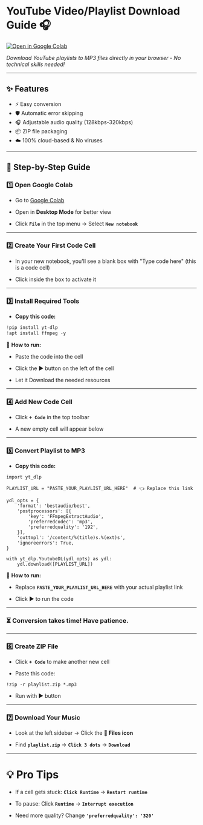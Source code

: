 # YouTube Video/Playlist Download Guide 🎧

[![Open in Google Colab](https://colab.research.google.com/assets/colab-badge.svg)](https://colab.research.google.com)

*Download YouTube playlists to MP3 files directly in your browser - No technical skills needed!*

---

## ✨ Features
- ⚡ Easy conversion
- 🛡️ Automatic error skipping
- 🎧 Adjustable audio quality (128kbps-320kbps)
- 📦 ZIP file packaging
- ☁️ 100% cloud-based & No viruses

---

## 🚀 Step-by-Step Guide

### 1️⃣ **Open Google Colab**
- Go to [Google Colab](https://colab.research.google.com)

- Open in **Desktop Mode** for better view

- Click **`File`** in the top menu → Select **`New notebook`**

---

### 2️⃣ **Create Your First Code Cell**
- In your new notebook, you'll see a blank box with "Type code here" (this is a code cell)

- Click inside the box to activate it

---

### 3️⃣ **Install Required Tools**
- **Copy this code:**
```python
!pip install yt-dlp
!apt install ffmpeg -y
```
🔧 **How to run:**

- Paste the code into the cell

- Click the ▶️ button on the left of the cell

- Let it Download the needed resources

---
### 4️⃣ Add New Code Cell
- Click **`+ Code`** in the top toolbar

- A new empty cell will appear below

---

### 5️⃣ Convert Playlist to MP3
- **Copy this code:**
```
import yt_dlp

PLAYLIST_URL = "PASTE_YOUR_PLAYLIST_URL_HERE"  # 👈 Replace this link

ydl_opts = {
    'format': 'bestaudio/best',
    'postprocessors': [{
        'key': 'FFmpegExtractAudio',
        'preferredcodec': 'mp3',
        'preferredquality': '192',
    }],
    'outtmpl': '/content/%(title)s.%(ext)s',
    'ignoreerrors': True,
}

with yt_dlp.YoutubeDL(ydl_opts) as ydl:
    ydl.download([PLAYLIST_URL])
```
🔧 **How to run:**

- Replace **`PASTE_YOUR_PLAYLIST_URL_HERE`** with your actual playlist link

- Click ▶️ to run the code

---

### ⏳ Conversion takes time! Have patience.

---

### 6️⃣ Create ZIP File
- Click **`+ Code`** to make another new cell

- Paste this code:
```
!zip -r playlist.zip *.mp3
```
- Run with ▶️ button

---

### 7️⃣ Download Your Music
- Look at the left sidebar → Click the **📁 Files icon**

- Find **`playlist.zip`** → **`Click 3 dots`** → **`Download`**

---

# 💡 Pro Tips
- If a cell gets stuck: **`Click Runtime`** → **`Restart runtime`**

- To pause: Click **`Runtime`** → **`Interrupt execution`**

- Need more quality? Change **`'preferredquality': '320'`**
